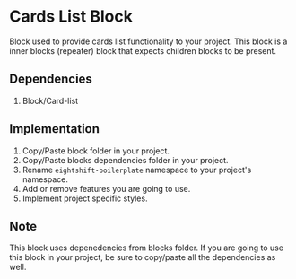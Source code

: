 # Cards List Block

Block used to provide cards list functionality to your project. This block is a inner blocks (repeater) block that expects children blocks to be present.

## Dependencies

1. Block/Card-list

## Implementation
1. Copy/Paste block folder in your project.
2. Copy/Paste blocks dependencies folder in your project.
3. Rename `eightshift-boilerplate` namespace to your project's namespace.
4. Add or remove features you are going to use.
5. Implement project specific styles.

## Note
This block uses depenedencies from blocks folder. If you are going to use this block in your project, be sure to copy/paste all the dependencies as well.
